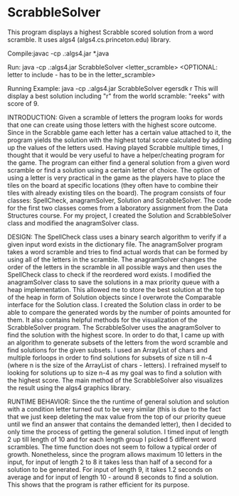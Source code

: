 # ScrabbleSolver
This program displays a highest Scrabble scored solution from a word scramble. It uses algs4 (algs4.cs.princeton.edu) library.

Compile:javac -cp .:algs4.jar *.java

Run: java -cp .:algs4.jar ScrabbleSolver <letter_scramble> <OPTIONAL: letter to include - has to be in the letter_scramble>

Running Example: java -cp .:algs4.jar ScrabbleSolver egersdk r
This will display a best solution including "r" from the world scramble: "reeks" with score of 9.


INTRODUCTION:
Given a scramble of letters the program looks for words that one can create using those letters with the highest score outcome. Since in the Scrabble game each letter has a certain value attached to it, the program yields the solution with the highest total score calculated by adding up the values of the letters used. Having played Scrabble multiple times, I thought that it would be very useful to have a helper/cheating program for the game. The program can either find a general solution from a given word scramble or find a solution using a certain letter of choice. The option of using a letter is very practical in the game as the players have to place the tiles on the board at specific locations (they often have to combine their tiles with already existing tiles on the board). The program consists of four classes: SpellCheck, anagramSolver, Solution and ScrabbleSolver. The code for the first two classes comes from a laboratory assignment from the Data Structures course. For my project, I created the Solution and ScrabbleSolver class and modified the anagramSolver class.

DESIGN:
The SpellCheck class uses a binary search algorithm to verify if a given input word exists in the dictionary file. The anagramSolver program takes a word scramble and tries to find actual words that can be formed by using all of the letters in the scramble. The anagramSolver changes the order of the letters in the scramble in all possible ways and then uses the SpellCheck class to check if the reordered word exists. I modified the anagramSolver class to save the solutions in a max priority queue with a heap implementation. This allowed me to store the best solution at the top of the heap in form of Solution objects since I overwrote the Comparable interface for the Solution class. I created the Solution class in order to be able to compare the generated words by the number of points amounted for them. It also contains helpful methods for the visualization of the ScrabbleSolver program. The ScrabbleSolver uses the anagramSolver to find the solution with the highest score. In order to do that, I came up with an algorithm to generate subsets of the letters from the word scramble and find solutions for the given subsets. I used an ArrayList of chars and multiple forloops in order to find solutions for subsets of size n till n-4 (where n is the size of the ArrayList of chars - letters). I refrained myself to looking for solutions up to size n-4 as my goal was to find a solution with the highest score. The main method of the ScrabbleSolver also visualizes the result using the algs4 graphics library.

RUNTIME BEHAVIOR:
Since the the runtime of general solution and solution with a condition letter turned out to be very similar (this is due to the fact that we just keep deleting the max value from the top of our priority queue until we find an answer that contains the demanded letter), then I decided to only time the process of getting the general solution. I timed input of length 2 up till length of 10 and for each length group I picked 5 different word scrambles. 
The time function does not seem to follow a typical order of growth. Nonetheless, since the program allows maximum 10 letters in the input, for input of length 2 to 8 it takes less than half of a second for a solution to be generated. For input of length 9, it takes 1.2 seconds on average and for input of length 10 - around 8 seconds to find a solution. This shows that the program is rather efficient for its purpose.

